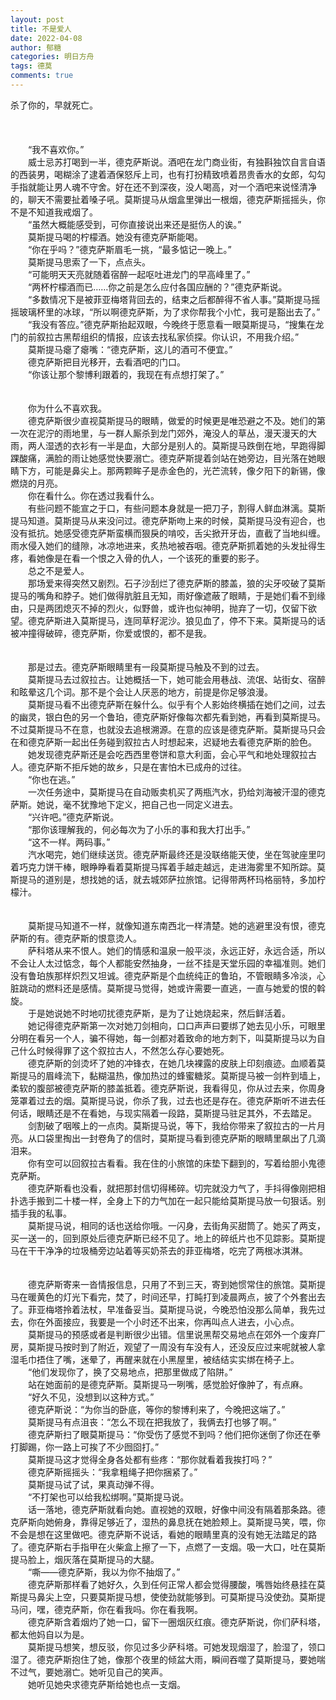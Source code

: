 ```yaml
---
layout: post
title: 不是爱人
date: 2022-04-08
author: 郁糖
categories: 明日方舟
tags: 德莫
comments: true
---
```


杀了你的，早就死亡。  
<br/><br/><br/>
&emsp;&emsp;“我不喜欢你。”  
&emsp;&emsp;威士忌苏打喝到一半，德克萨斯说。酒吧在龙门商业街，有独斟独饮自言自语的西装男，喝糊涂了逮着酒保怒斥上司，也有打扮精致喷着昂贵香水的女郎，勾勾手指就能让男人魂不守舍。好在还不到深夜，没人喝高，对一个酒吧来说怪清净的，聊天不需要扯着嗓子吼。莫斯提马从烟盒里弹出一根烟，德克萨斯摇摇头，你不是不知道我戒烟了。  
&emsp;&emsp;“虽然大概能感受到，可你直接说出来还是挺伤人的诶。”  
&emsp;&emsp;莫斯提马喝的柠檬酒。她没有德克萨斯能喝。  
&emsp;&emsp;“你在乎吗？”德克萨斯眉毛一挑，“最多惦记一晚上。”  
&emsp;&emsp;莫斯提马思索了一下，点点头。  
&emsp;&emsp;“可能明天天亮就随着宿醉一起呕吐进龙门的早高峰里了。”  
&emsp;&emsp;“两杯柠檬酒而已……你之前是怎么应付各国应酬的？”德克萨斯说。  
&emsp;&emsp;“多数情况下是被菲亚梅塔背回去的，结束之后都醉得不省人事。”莫斯提马摇摇玻璃杯里的冰球，“所以啊德克萨斯，为了求你帮我个小忙，我可是豁出去了。”  
&emsp;&emsp;“我没有答应。”德克萨斯抬起双眼，今晚终于愿意看一眼莫斯提马，“搜集在龙门的前叙拉古黑帮组织的情报，应该去找私家侦探。你认识，不用我介绍。”  
&emsp;&emsp;莫斯提马瘪了瘪嘴：“德克萨斯，这儿的酒可不便宜。”  
&emsp;&emsp;德克萨斯把目光移开，去看酒吧的门口。  
&emsp;&emsp;“你该让那个黎博利跟着的，我现在有点想打架了。”  
<br/><br/>
&emsp;&emsp;你为什么不喜欢我。  
&emsp;&emsp;德克萨斯很少直视莫斯提马的眼睛，做爱的时候更是唯恐避之不及。她们的第一次在泥泞的雨地里，与一群人厮杀到龙门郊外，淹没人的草丛，漫天漫天的大雨，两人湿透的衣衫有一半是血，大部分是别人的。莫斯提马跌倒在地，早跑得脚踝酸痛，满脸的雨让她感觉快要溺亡。德克萨斯提着剑站在她旁边，目光落在她眼睛下方，可能是鼻尖上。那两颗眸子是赤金色的，光芒流转，像夕阳下的新锡，像燃烧的月亮。  
&emsp;&emsp;你在看什么。你在透过我看什么。  
&emsp;&emsp;有些问题不能宣之于口，有些问题本身就是一把刀子，割得人鲜血淋漓。莫斯提马知道。莫斯提马从来没问过。德克萨斯吻上来的时候，莫斯提马没有迎合，也没有抵抗。她感受德克萨斯蛮横而狠戾的啃咬，舌尖掀开牙齿，直截了当地纠缠。雨水侵入她们的缝隙，冰凉地进来，炙热地被吞咽。德克萨斯抓着她的头发扯得生疼，看她像是在看一个恨之入骨的仇人，一个该死的重要的影子。  
&emsp;&emsp;总之不是爱人。  
&emsp;&emsp;那场爱来得突然又剧烈。石子沙刮烂了德克萨斯的膝盖，狼的尖牙咬破了莫斯提马的嘴角和脖子。她们做得肮脏且无知，雨好像遮蔽了眼睛，于是她们看不到缘由，只是两团熄灭不掉的烈火，似野兽，或许也似神明，抛弃了一切，仅留下欲望。德克萨斯进入莫斯提马，连同草籽泥沙。狼见血了，停不下来。莫斯提马的话被冲撞得破碎，德克萨斯，你爱或恨的，都不是我。  
<br/><br/>
&emsp;&emsp;那是过去。德克萨斯眼睛里有一段莫斯提马触及不到的过去。  
&emsp;&emsp;莫斯提马去过叙拉古。让她概括一下，她可能会用巷战、流氓、站街女、宿醉和眩晕这几个词。那不是个会让人厌恶的地方，前提是你足够浪漫。  
&emsp;&emsp;莫斯提马看不出德克萨斯在躲什么。似乎有个人影始终横插在她们之间，过去的幽灵，银白色的另一个鲁珀，德克萨斯好像每次都先看到她，再看到莫斯提马。不过莫斯提马不在意，也就没去追根溯源。在意的应该是德克萨斯。莫斯提马只会在和德克萨斯一起出任务碰到叙拉古人时想起来，迟疑地去看德克萨斯的脸色。  
&emsp;&emsp;她发现德克萨斯还是会吃西西里卷饼和意大利面，会心平气和地处理叙拉古人。德克萨斯不拒斥她的故乡，只是在害怕木已成舟的过往。  
&emsp;&emsp;“你也在逃。”  
&emsp;&emsp;一次任务途中，莫斯提马在自动贩卖机买了两瓶汽水，扔给刘海被汗湿的德克萨斯。她说，毫不犹豫地下定义，把自己也一同定义进去。  
&emsp;&emsp;“兴许吧。”德克萨斯说。  
&emsp;&emsp;“那你该理解我的，何必每次为了小乐的事和我大打出手。”  
&emsp;&emsp;“这不一样。两码事。”  
&emsp;&emsp;汽水喝完，她们继续送货。德克萨斯最终还是没联络能天使，坐在驾驶座里叼着巧克力饼干棒，眼睁睁看着莫斯提马挥着手越走越远，走进海雾里不知所踪。莫斯提马的道别是，想找她的话，就去城郊萨拉旅馆。记得带两杯玛格丽特，多加柠檬汁。  
<br/><br/>
&emsp;&emsp;莫斯提马知道不一样，就像知道东南西北一样清楚。她的逃避里没有恨，德克萨斯的有。德克萨斯的恨意烫人。  
&emsp;&emsp;萨科塔从来不恨人。她们的情感和温泉一般平淡，永远正好，永远合适，所以不会让人太过惦念，每个人都能安然抽身，一丝不挂是天堂乐园的幸福准则。她们没有鲁珀族那样炽烈又坦诚。德克萨斯是个血统纯正的鲁珀，不管眼睛多冷淡，心脏跳动的燃料还是感情。莫斯提马觉得，她或许需要一直逃，一直与她爱的恨的斡旋。  
&emsp;&emsp;于是她说她不时地叨扰德克萨斯，是为了让她烧起来，然后鲜活着。  
&emsp;&emsp;她记得德克萨斯第一次对她刀剑相向，口口声声曰要绑了她去见小乐，可眼里分明在看另一个人，骗不得她，每一剑都对着致命的地方刺下，叫莫斯提马以为自己什么时候得罪了这个叙拉古人，不然怎么存心要她死。  
&emsp;&emsp;德克萨斯的剑烫坏了她的冲锋衣，在她几块裸露的皮肤上印刻痕迹。血顺着莫斯提马的眉峰流下，黏糊温热，像加热过的蜂蜜糖浆。莫斯提马被一剑杵到墙上，柔软的腹部被德克萨斯的膝盖抵着。德克萨斯说，我看得见，你从过去来，你周身笼罩着过去的烟。莫斯提马说，你杀了我，过去也还是存在。德克萨斯听不进去任何话，眼睛还是不在看她，与现实隔着一段路，莫斯提马驻足其外，不去踏足。  
&emsp;&emsp;剑割破了咽喉上的一点肉。莫斯提马说，等下，我给你带来了叙拉古的一片月亮。从口袋里掏出一封卷角了的信时，莫斯提马看到德克萨斯的眼睛里飙出了几滴泪来。  
&emsp;&emsp;你有空可以回叙拉古看看。我在住的小旅馆的床垫下翻到的，写着给胆小鬼德克萨斯。   
&emsp;&emsp;德克萨斯看也没看，就把那封信切得稀碎。切完就没力气了，手抖得像刚把相扑选手搬到二十楼一样，全身上下的力气加在一起只能给莫斯提马放一句狠话。别插手我的私事。  
&emsp;&emsp;莫斯提马说，相同的话也送给你哦。一闪身，去街角买甜筒了。她买了两支，买一送一的，回到原处后德克萨斯已经不见了。地上的碎纸片也不见踪影。莫斯提马在干干净净的垃圾桶旁边站着等买奶茶去的菲亚梅塔，吃完了两根冰淇淋。  
<br/><br/>
&emsp;&emsp;德克萨斯寄来一沓情报信息，只用了不到三天，寄到她惯常住的旅馆。莫斯提马在暖黄色的灯光下看完，焚了，时间还早，打盹打到凌晨两点，披了个外套出去了。菲亚梅塔拎着法杖，早准备妥当。莫斯提马说，今晚恐怕没那么简单，我先过去，你在外面接应，我要是一个小时还不出来，你再叫点人进去，小心点。  
&emsp;&emsp;莫斯提马的预感或者是判断很少出错。信里说黑帮交易地点在郊外一个废弃厂房，莫斯提马按时到了附近，观望了一周没有车没有人，还没反应过来呢就被人拿湿毛巾捂住了嘴，迷晕了，再醒来就在小黑屋里，被结结实实绑在椅子上。  
&emsp;&emsp;“他们发现你了，换了交易地点，把那里做成了陷阱。”  
&emsp;&emsp;站在她面前的是德克萨斯。莫斯提马一咧嘴，感觉脸好像肿了，有点麻。  
&emsp;&emsp;“好久不见，没想到以这种方式。”  
&emsp;&emsp;德克萨斯说：“为你当的卧底，等你的黎博利来了，今晚把这端了。”  
&emsp;&emsp;莫斯提马有点沮丧：“怎么不现在把我放了，我俩去打也够了啊。”  
&emsp;&emsp;德克萨斯扫了眼莫斯提马：“你受伤了感觉不到吗？他们把你迷倒了你还在拳打脚踢，你一路上可挨了不少囫囵打。”  
&emsp;&emsp;莫斯提马这才觉得全身各处都有些疼：“那你就看着我挨打吗？”  
&emsp;&emsp;德克萨斯摇摇头：“我拿粗绳子把你捆紧了。”  
&emsp;&emsp;莫斯提马试了试，果真动弹不得。  
&emsp;&emsp;“不打架也可以给我松绑啊。”莫斯提马说。  
&emsp;&emsp;话一落地，德克萨斯就看向她。直视她的双眼，好像中间没有隔着那条路。德克萨斯向她俯身，靠得足够近了，湿热的鼻息抚在她脸颊上。莫斯提马笑，喂，你不会是想在这里做吧。德克萨斯不说话，看她的眼睛里真的没有她无法踏足的路了。德克萨斯右手指甲在火柴盒上擦了一下，点燃了一支烟。吸一大口，吐在莫斯提马脸上，烟灰落在莫斯提马的大腿。  
&emsp;&emsp;“嘶——德克萨斯，我以为你不抽烟了。”  
&emsp;&emsp;德克萨斯那样看了她好久，久到任何正常人都会觉得腰酸，嘴唇始终悬挂在莫斯提马鼻尖上空，只要莫斯提马想，使使劲就能够到。可莫斯提马没使劲。莫斯提马问，嘿，德克萨斯，你在看我吗。你在看我啊。  
&emsp;&emsp;德克萨斯含着烟灼了她一口，留下一圈烟灰红痕。德克萨斯说，你们萨科塔，都太他妈自以为是。  
&emsp;&emsp;莫斯提马想笑，想反驳，你见过多少萨科塔。可她发现烟湿了，脸湿了，领口湿了。德克萨斯抱住了她，像那个夜里的倾盆大雨，瞬间吞噬了莫斯提马，要她喘不过气，要她溺亡。她听见自己的笑声。  
&emsp;&emsp;她听见她央求德克萨斯给她也点一支烟。  

